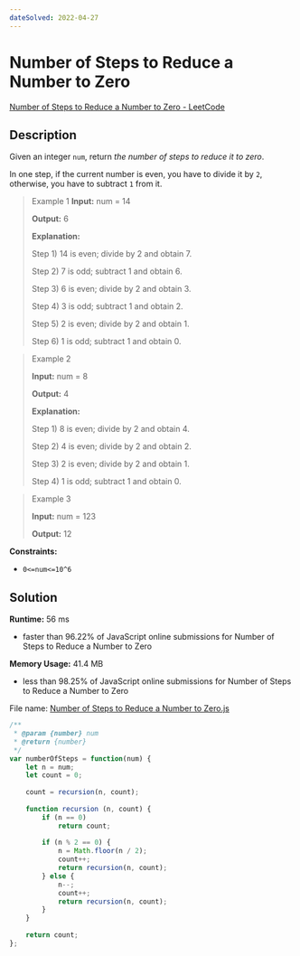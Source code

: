 ```yaml
---
dateSolved: 2022-04-27
---
```



# Number of Steps to Reduce a Number to Zero

[Number of Steps to Reduce a Number to Zero - LeetCode](https://leetcode.com/problems/number-of-steps-to-reduce-a-number-to-zero)

## Description

Given an integer `num`, return _the number of steps to reduce it to zero_.

In one step, if the current number is even, you have to divide it by `2`, otherwise, you have to subtract `1` from it.

> Example 1
> **Input:** num = 14
>
> **Output:** 6
>
> **Explanation:** 
>
> Step 1) 14 is even; divide by 2 and obtain 7. 
>
> Step 2) 7 is odd; subtract 1 and obtain 6.
>
> Step 3) 6 is even; divide by 2 and obtain 3. 
>
> Step 4) 3 is odd; subtract 1 and obtain 2. 
>
> Step 5) 2 is even; divide by 2 and obtain 1. 
>
> Step 6) 1 is odd; subtract 1 and obtain 0.

> Example 2
>
> **Input:** num = 8
>
> **Output:** 4
>
> **Explanation:** 
>
> Step 1) 8 is even; divide by 2 and obtain 4. 
>
> Step 2) 4 is even; divide by 2 and obtain 2. 
>
> Step 3) 2 is even; divide by 2 and obtain 1. 
>
> Step 4) 1 is odd; subtract 1 and obtain 0.

> Example 3
>
> **Input:** num = 123
>
> **Output:** 12

**Constraints:**
- `0<=num<=10^6`

## Solution

**Runtime:** 56 ms

- faster than 96.22% of JavaScript online submissions for Number of Steps to Reduce a Number to Zero

**Memory Usage:** 41.4 MB
- less than 98.25% of JavaScript online submissions for Number of Steps to Reduce a Number to Zero

File name: [Number of Steps to Reduce a Number to Zero.js](https://github.com/kmalcaba/LeetCode-Practice/blob/main/Number%20of%20Steps%20to%20Reduce%20a%20Number%20to%20Zero.js)

```js
/**
 * @param {number} num
 * @return {number}
 */
var numberOfSteps = function(num) {
    let n = num;
    let count = 0;
    
    count = recursion(n, count);
    
    function recursion (n, count) {
        if (n == 0)
            return count;
        
        if (n % 2 == 0) {
            n = Math.floor(n / 2);
            count++;
            return recursion(n, count);
        } else {
            n--;
            count++;
            return recursion(n, count);
        }
    }
    
    return count;
};
```
